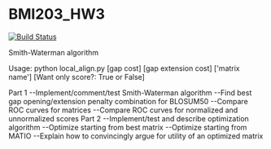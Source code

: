 # BMI203_HW3
[![Build
Status](https://travis-ci.org/mjoh223/BMI203_HW3.svg?branch=master)](https://travis-ci.org/mjoh223/BMI203_HW3)

Smith-Waterman algorithm

Usage: python local_align.py [gap cost] [gap extension cost] ['matrix name'] [Want only score?: True or False]

Part 1
--Implement/comment/test Smith-Waterman algorithm
--Find best gap opening/extension penalty combination for BLOSUM50
--Compare ROC curves for matrices
--Compare ROC curves for normalized and unnormalized scores
Part 2
--Implement/test and describe optimization algorithm
--Optimize starting from best matrix
--Optimize starting from MATIO
--Explain how to convincingly argue for utility of an optimized matrix
